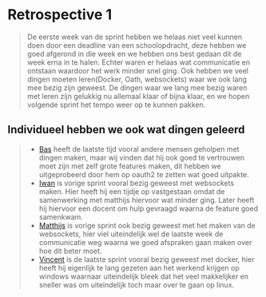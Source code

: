# Retrospective 1

> De eerste week van de sprint hebben we helaas niet veel kunnen doen door een deadline van een schoolopdracht, deze hebben we goed afgerond in die week en we hebben ons best gedaan dit de week erna in te halen. Echter waren er helaas wat communicatie en ontstaan waardoor het werk minder snel ging. Ook hebben we veel dingen moeten leren(Docker, Oath, websockets) waar we ook lang mee bezig zijn geweest. De dingen waar we lang mee bezig waren met leren zijn gelukkig nu allemaal klaar of bijna klaar, en we hopen volgende sprint het tempo weer op te kunnen pakken.

## Individueel hebben we ook wat dingen geleerd

> * [Bas](https://github.com/webbasedcode/documentation/blob/main/doc/members/Bas.md) heeft de laatste tijd vooral andere mensen geholpen met dingen maken, maar wij vinden dat hij ook goed te vertrouwen moet zijn met zelf grote features maken, dit hebben we uitgeprobeerd door hem op oauth2 te zetten wat goed uitpakte.
> * [Iwan](https://github.com/webbasedcode/documentation/blob/main/doc/members/Iwan.md) is vorige sprint vooral bezig geweest met websockets maken. Hier heeft hij een tijdje op vastgestaan omdat de samenwerking met matthijs hiervoor wat minder ging. Later heeft hij hiervoor een docent om hulp gevraagd waarna de feature goed samenkwam. 
> * [Matthijs](https://github.com/webbasedcode/documentation/blob/main/doc/members/Matthijs.md) is vorige sprint ook bezig geweest met het maken van de websockets, hier viel uiteindelijk wel de laatste week de communicatie weg waarna we goed afspraken gaan maken over hoe dit beter moet.
> * [Vincent](https://github.com/webbasedcode/documentation/blob/main/doc/members/Vincent.md) is de laatste sprint vooral bezig geweest met docker, hier heeft hij eigenlijk te lang gezeten aan het werkend krijgen op windows waarnaar uiteindelijk bleek dat het veel makkelijker en sneller was om uiteindelijk toch maar over te gaan op linux. 
